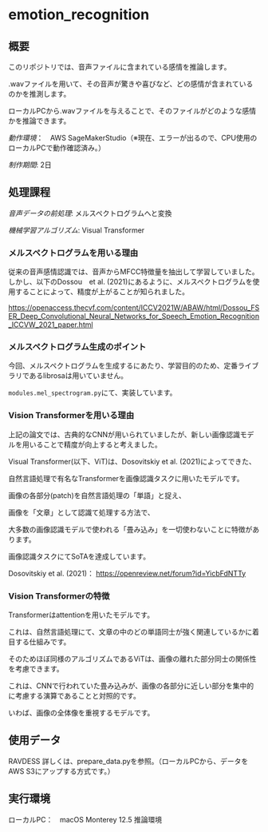 # emotion_recognition
## 概要

このリポジトリでは、音声ファイルに含まれている感情を推論します。

.wavファイルを用いて、その音声が驚きや喜びなど、どの感情が含まれているのかを推測します。

ローカルPCから.wavファイルを与えることで、そのファイルがどのような感情かを推論できます。

*動作環境*：　AWS SageMakerStudio（※現在、エラーが出るので、CPU使用のローカルPCで動作確認済み。）

*制作期間*: 2日


## 処理課程
*音声データの前処理*: メルスペクトログラムへと変換

*機械学習アルゴリズム*: Visual Transformer


### メルスペクトログラムを用いる理由
従来の音声感情認識では、音声からMFCC特徴量を抽出して学習していました。
しかし、以下のDossou　et al. (2021)にあるように、メルスペクトログラムを使用することによって、精度が上がることが知られました。

https://openaccess.thecvf.com/content/ICCV2021W/ABAW/html/Dossou_FSER_Deep_Convolutional_Neural_Networks_for_Speech_Emotion_Recognition_ICCVW_2021_paper.html


### メルスペクトログラム生成のポイント
今回、メルスペクトログラムを生成するにあたり、学習目的のため、定番ライブラリであるlibrosaは用いていません。

`modules.mel_spectrogram.py`にて、実装しています。


### Vision Transformerを用いる理由
上記の論文では、古典的なCNNが用いられていましたが、新しい画像認識モデルを用いることで精度が向上すると考えました。

Visual Transformer(以下、ViT)は、Dosovitskiy et al. (2021)によってできた、

自然言語処理で有名なTransformerを画像認識タスクに用いたモデルです。

画像の各部分(patch)を自然言語処理の「単語」と捉え、

画像を「文章」として認識て処理する方法で、

大多数の画像認識モデルで使われる「畳み込み」を一切使わないことに特徴があります。

画像認識タスクにてSoTAを達成しています。

Dosovitskiy et al. (2021)：
https://openreview.net/forum?id=YicbFdNTTy

### Vision Transformerの特徴
Transformerはattentionを用いたモデルです。

これは、自然言語処理にて、文章の中のどの単語同士が強く関連しているかに着目する仕組みです。

そのためほぼ同様のアルゴリズムであるViTは、画像の離れた部分同士の関係性を考慮できます。

これは、CNNで行われていた畳み込みが、画像の各部分に近しい部分を集中的に考慮する演算であることと対照的です。

いわば、画像の全体像を重視するモデルです。


## 使用データ
RAVDESS
詳しくは、prepare_data.pyを参照。（ローカルPCから、データをAWS S3にアップする方式です。）

## 実行環境
ローカルPC：　macOS Monterey 12.5
推論環境
